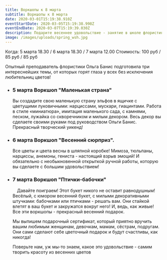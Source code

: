 ```yaml
---
title: Воркшопы к 8 марта
subtitle: Воркшопы к 8 марта
date: 2020-03-01T15:19:38.910Z
eventStartDate: 2020-03-05T15:19:38.998Z
eventEndDate: 2020-03-07T15:19:39.030Z
description: Подарите весеннее удовольствие - занятие в школе флористики!
image: /images/uploads/spring_wsh.jpg
---
```

Когда: 5 марта 18.30 / 6 марта 18.30 / 7 марта 12.00 Стоимость: 100 руб / 85 руб / 85 руб

Опытный преподаватель флористики Ольга Банис подготовила три интереснейших темы, от которых горят глаза у всех без исключения любительниц цветов! ⠀

* ### 5 марта Воркшоп "Маленькая страна"

  Вы создадите свою маленькую страну эльфов в ящичке с цветущими луковичными: нарциссами, мускари, гиацинтами. Работа в стиле «миниатюра», имитация маленького сада, с камнями, песком, лужайка со скворечником и милым декором. Весь декор вы сделаете своими руками под руководством Ольги Банис. Прекрасный творческий уикенд!
* ### 6 марта Воркшоп "Весенний сюрприз".  ⠀


    Все цветы и цвета весны в шляпной коробке! Мимоза, тюльпаны, нарциссы, анемоны, гениста - настоящий взрыв эмоций! И обязательно с необыкновенной открыткой ручной работы, которую вы сделаете с большим удовольствием!
    ⠀
* ### 7 марта Воркшоп "Птички-бабочки"  

  ⠀
    Давайте поиграем! Этот букет никого не оставит равнодушным! Весёлый, с юмором весенний букет, с милыми декоративными штучками: бабочками или птичками - решать вам. Они стайкой влетят в ваш букет и закружатся вокруг него! И, ведь,
    как живые!
    ⠀
    Все эти воркшопы - прекрасный весенний подарок.

    Мы выпишем подарочный сертификат, который приятно вручить вашим любимым женщинам, девочкам, мамам, сёстрам, подругам. Они сами сделают себе цветочный подарок и будут счастливы, как никогда! 

    Поверьте нам, уж мы-то знаем, какое это удовольствие - самим творить красоту из весенних цветов
